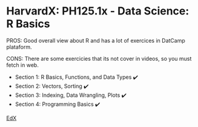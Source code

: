 # HarvardX: PH125.1x - Data Science: R Basics

PROS: Good overall view about R and has a lot of exercices in DatCamp plataform.

CONS: There are some exercicies that its not cover in videos, so you must fetch in web.

* Section 1: R Basics, Functions, and Data Types :heavy_check_mark:
* Section 2: Vectors, Sorting :heavy_check_mark: 
* Section 3: Indexing, Data Wrangling, Plots :heavy_check_mark:
* Section 4: Programming Basics :heavy_check_mark:

[EdX](https://courses.edx.org/courses/course-v1:HarvardX+PH125.1x+1T2019a)
